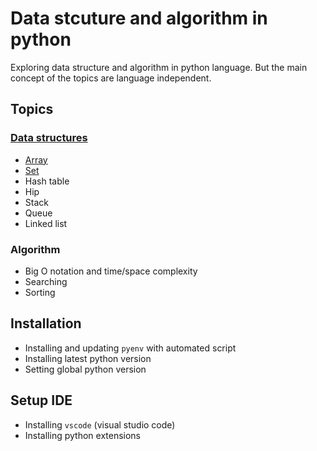 # Data stcuture and algorithm in python
Exploring data structure and algorithm in python language. But the main concept of the topics are language independent.

## Topics

### [Data structures](./data-structures/data-structures.md)
  - [Array](./data-structures/array.md)
  - [Set](./data-structures/set.md)
  - Hash table
  - Hip
  - Stack
  - Queue
  - Linked list
### Algorithm
  - Big O notation and time/space complexity
  - Searching
  - Sorting


## Installation
- Installing and updating `pyenv` with automated script
- Installing latest python version
- Setting global python version
  
## Setup IDE
- Installing `vscode` (visual studio code)
- Installing python extensions